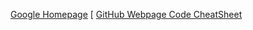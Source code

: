 [Google Homepage](https://www.google.com "Google's Homepage") [
[GitHub Webpage Code CheatSheet](https://github.com/adam-p/markdown-here/wiki/Markdown-Cheatsheet)

